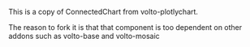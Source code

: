 This is a copy of ConnectedChart from volto-plotlychart.

The reason to fork it is that that component is too dependent on other addons
such as volto-base and volto-mosaic
